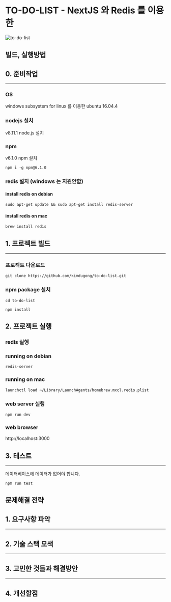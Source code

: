 # TO-DO-LIST - NextJS 와 Redis 를 이용한

![to-do-list](https://d.pr/i/5VaxJQ+)

## 빌드, 실행방법

## 0. 준비작업

---

### OS

windows subsystem for linux 를 이용한 ubuntu 16.04.4

### nodejs 설치

v8.11.1 node.js 설치

### npm

v6.1.0 npm 설치

`npm i -g npm@6.1.0`

### redis 설치 (windows 는 지원안함)

#### install redis on debian

`sudo apt-get update && sudo apt-get install redis-server`

#### install redis on mac

`brew install redis`

## 1. 프로젝트 빌드

---

### 프로젝트 다운로드

`git clone https://github.com/kimdugong/to-do-list.git`

### npm package 설치

`cd to-do-list`

`npm install`

## 2. 프로젝트 실행

### redis 실행

### running on debian

`redis-server`

### running on mac

`launchctl load ~/Library/LaunchAgents/homebrew.mxcl.redis.plist`

### web server 실행

`npm run dev`

### web browser

http://localhost:3000

## 3. 테스트

---

데이터베이스에 데이터가 없어야 합니다.

`npm run test`

## 문제해결 전략

## 1. 요구사항 파악

---

## 2. 기술 스택 모색

---

## 3. 고민한 것들과 해결방안

---

## 4. 개선할점
